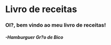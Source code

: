 # Livro de receitas

### Ol?, bem vindo ao meu livro de receitas!

 #####  -Hamburguer Gr?o de Bico
